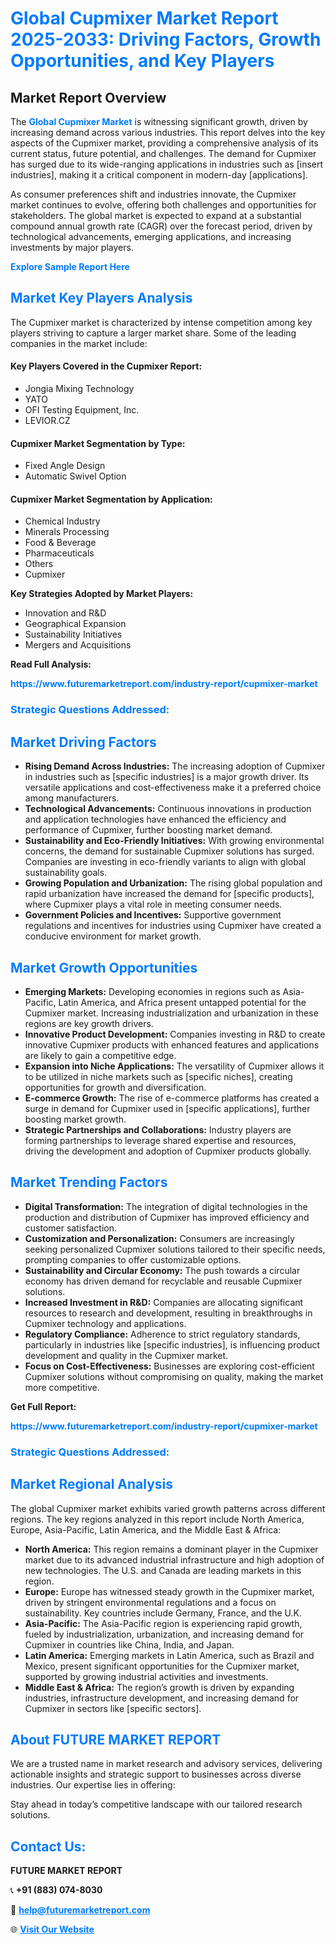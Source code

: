 <h1 style="color: #007BFF;">Global Cupmixer Market Report 2025-2033: Driving Factors, Growth Opportunities, and Key Players</h1>

<section id="overview">
<h2>Market Report Overview</h2>
<p>The <a href="https://www.futuremarketreport.com/industry-report/cupmixer-market" style="color: #007BFF; text-decoration: none;"><strong>Global Cupmixer Market</strong></a> is witnessing significant growth, driven by increasing demand across various industries. This report delves into the key aspects of the Cupmixer market, providing a comprehensive analysis of its current status, future potential, and challenges. The demand for Cupmixer has surged due to its wide-ranging applications in industries such as [insert industries], making it a critical component in modern-day [applications].</p>
<p>As consumer preferences shift and industries innovate, the Cupmixer market continues to evolve, offering both challenges and opportunities for stakeholders. The global market is expected to expand at a substantial compound annual growth rate (CAGR) over the forecast period, driven by technological advancements, emerging applications, and increasing investments by major players.</p>
</section>

<section id="overview">
<p><a href="https://www.futuremarketreport.com/request-sample/reportId=124575" style="color: #007BFF; text-decoration: none;"><strong>Explore Sample Report Here</strong></a></p>
</section>

<section id="key-players">
<h2 style="color: #007BFF;">Market Key Players Analysis</h2>
<p>The Cupmixer market is characterized by intense competition among key players striving to capture a larger market share. Some of the leading companies in the market include:</p>
<h4>Key Players Covered in the Cupmixer Report:</h4>
<ul><li>Jongia Mixing Technology</li><li>YATO</li><li>OFI Testing Equipment, Inc.</li><li>LEVIOR.CZ</li></ul>
<h4>Cupmixer Market Segmentation by Type:</h4>
<ul><li>Fixed Angle Design</li><li>Automatic Swivel Option</li></ul>

<h4>Cupmixer Market Segmentation by Application:</h4>
<ul><li>Chemical Industry</li><li>Minerals Processing</li><li>Food &amp; Beverage</li><li>Pharmaceuticals</li><li>Others</li><li>Cupmixer</li></ul>
<p><strong>Key Strategies Adopted by Market Players:</strong></p>
<ul>
<li>Innovation and R&D</li>
<li>Geographical Expansion</li>
<li>Sustainability Initiatives</li>
<li>Mergers and Acquisitions</li>
</ul>
</section>

<section>
<p><strong>Read Full Analysis: </strong></p><a href="https://www.futuremarketreport.com/industry-report/cupmixer-market" style="color: #007BFF; text-decoration: none;"><strong>https://www.futuremarketreport.com/industry-report/cupmixer-market</strong></a>
<h3 style="color: #007BFF;">Strategic Questions Addressed:</h3>
</section>

<section id="driving-factors">
<h2 style="color: #007BFF;">Market Driving Factors</h2>
<ul>
<li><strong>Rising Demand Across Industries:</strong> The increasing adoption of Cupmixer in industries such as [specific industries] is a major growth driver. Its versatile applications and cost-effectiveness make it a preferred choice among manufacturers.</li>
<li><strong>Technological Advancements:</strong> Continuous innovations in production and application technologies have enhanced the efficiency and performance of Cupmixer, further boosting market demand.</li>
<li><strong>Sustainability and Eco-Friendly Initiatives:</strong> With growing environmental concerns, the demand for sustainable Cupmixer solutions has surged. Companies are investing in eco-friendly variants to align with global sustainability goals.</li>
<li><strong>Growing Population and Urbanization:</strong> The rising global population and rapid urbanization have increased the demand for [specific products], where Cupmixer plays a vital role in meeting consumer needs.</li>
<li><strong>Government Policies and Incentives:</strong> Supportive government regulations and incentives for industries using Cupmixer have created a conducive environment for market growth.</li>
</ul>
</section>

<section id="growth-opportunities">
<h2 style="color: #007BFF;">Market Growth Opportunities</h2>
<ul>
<li><strong>Emerging Markets:</strong> Developing economies in regions such as Asia-Pacific, Latin America, and Africa present untapped potential for the Cupmixer market. Increasing industrialization and urbanization in these regions are key growth drivers.</li>
<li><strong>Innovative Product Development:</strong> Companies investing in R&D to create innovative Cupmixer products with enhanced features and applications are likely to gain a competitive edge.</li>
<li><strong>Expansion into Niche Applications:</strong> The versatility of Cupmixer allows it to be utilized in niche markets such as [specific niches], creating opportunities for growth and diversification.</li>
<li><strong>E-commerce Growth:</strong> The rise of e-commerce platforms has created a surge in demand for Cupmixer used in [specific applications], further boosting market growth.</li>
<li><strong>Strategic Partnerships and Collaborations:</strong> Industry players are forming partnerships to leverage shared expertise and resources, driving the development and adoption of Cupmixer products globally.</li>
</ul>
</section>

<section id="trending-factors">
<h2 style="color: #007BFF;">Market Trending Factors</h2>
<ul>
<li><strong>Digital Transformation:</strong> The integration of digital technologies in the production and distribution of Cupmixer has improved efficiency and customer satisfaction.</li>
<li><strong>Customization and Personalization:</strong> Consumers are increasingly seeking personalized Cupmixer solutions tailored to their specific needs, prompting companies to offer customizable options.</li>
<li><strong>Sustainability and Circular Economy:</strong> The push towards a circular economy has driven demand for recyclable and reusable Cupmixer solutions.</li>
<li><strong>Increased Investment in R&D:</strong> Companies are allocating significant resources to research and development, resulting in breakthroughs in Cupmixer technology and applications.</li>
<li><strong>Regulatory Compliance:</strong> Adherence to strict regulatory standards, particularly in industries like [specific industries], is influencing product development and quality in the Cupmixer market.</li>
<li><strong>Focus on Cost-Effectiveness:</strong> Businesses are exploring cost-efficient Cupmixer solutions without compromising on quality, making the market more competitive.</li>
</ul>
</section>

<section>
<p><strong>Get Full Report: </strong></p><a href="https://www.futuremarketreport.com/industry-report/cupmixer-market" style="color: #007BFF; text-decoration: none;"><strong>https://www.futuremarketreport.com/industry-report/cupmixer-market</strong></a>
<h3 style="color: #007BFF;">Strategic Questions Addressed:</h3>
</section>


<section id="regional-analysis">
<h2 style="color: #007BFF;">Market Regional Analysis</h2>
<p>The global Cupmixer market exhibits varied growth patterns across different regions. The key regions analyzed in this report include North America, Europe, Asia-Pacific, Latin America, and the Middle East & Africa:</p>
<ul>
<li><strong>North America:</strong> This region remains a dominant player in the Cupmixer market due to its advanced industrial infrastructure and high adoption of new technologies. The U.S. and Canada are leading markets in this region.</li>
<li><strong>Europe:</strong> Europe has witnessed steady growth in the Cupmixer market, driven by stringent environmental regulations and a focus on sustainability. Key countries include Germany, France, and the U.K.</li>
<li><strong>Asia-Pacific:</strong> The Asia-Pacific region is experiencing rapid growth, fueled by industrialization, urbanization, and increasing demand for Cupmixer in countries like China, India, and Japan.</li>
<li><strong>Latin America:</strong> Emerging markets in Latin America, such as Brazil and Mexico, present significant opportunities for the Cupmixer market, supported by growing industrial activities and investments.</li>
<li><strong>Middle East & Africa:</strong> The region’s growth is driven by expanding industries, infrastructure development, and increasing demand for Cupmixer in sectors like [specific sectors].</li>
</ul>
</section>

<footer>
<h2 style="color: #007BFF;">About FUTURE MARKET REPORT</h2>
<p>We are a trusted name in market research and advisory services, delivering actionable insights and strategic support to businesses across diverse industries. Our expertise lies in offering:</p>

<p>Stay ahead in today’s competitive landscape with our tailored research solutions.</p>

<h2 style="color: #007BFF;">Contact Us:</h2>
<p><strong>FUTURE MARKET REPORT</strong></p>
<p>📞 <strong>+91 (883) 074-8030</strong></p>
<p>📧 <strong><a href="mailto:help@futuremarketreport.com" style="color: #007BFF;">help@futuremarketreport.com</a></strong></p>
<p>🌐 <strong><a href="https://www.futuremarketreport.com/" style="color: #007BFF;">Visit Our Website</a></strong></p>
</footer>